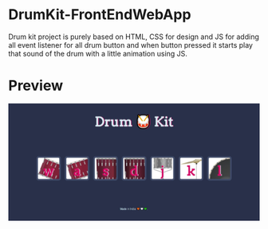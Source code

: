 # DrumKit-FrontEndWebApp
Drum kit project is purely based on HTML, CSS for design and JS for adding all event listener for all drum button and when button pressed it starts play that sound of the drum with a little animation using JS.   

# Preview
<img src="https://github.com/anmolrk/DrumKit-FrontEndWebApp/blob/main/preview.jpeg">

